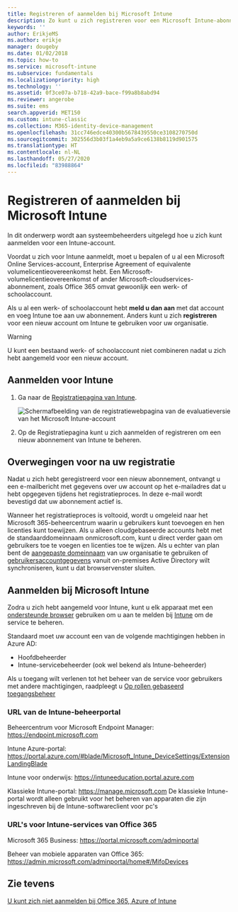 ```yaml
---
title: Registreren of aanmelden bij Microsoft Intune
description: Zo kunt u zich registreren voor een Microsoft Intune-abonnement of u aanmelden om met uw abonnement aan de slag te gaan.
keywords: ''
author: ErikjeMS
ms.author: erikje
manager: dougeby
ms.date: 01/02/2018
ms.topic: how-to
ms.service: microsoft-intune
ms.subservice: fundamentals
ms.localizationpriority: high
ms.technology: ''
ms.assetid: 0f3ce07a-b718-42a9-bace-f99a8b8abd94
ms.reviewer: angerobe
ms.suite: ems
search.appverid: MET150
ms.custom: intune-classic
ms.collection: M365-identity-device-management
ms.openlocfilehash: 31cc746edce40300b5678439550ce3108270750d
ms.sourcegitcommit: 302556d3b03f1a4eb9a5a9ce6138b8119d901575
ms.translationtype: HT
ms.contentlocale: nl-NL
ms.lasthandoff: 05/27/2020
ms.locfileid: "83988864"
---
```

# <a name="sign-up-or-sign-in-to-microsoft-intune"></a>Registreren of aanmelden bij Microsoft Intune

In dit onderwerp wordt aan systeembeheerders uitgelegd hoe u zich kunt aanmelden voor een Intune-account.

Voordat u zich voor Intune aanmeldt, moet u bepalen of u al een Microsoft Online Services-account, Enterprise Agreement of equivalente volumelicentieovereenkomst hebt. Een Microsoft-volumelicentieovereenkomst of ander Microsoft-cloudservices-abonnement, zoals Office 365 omvat gewoonlijk een werk- of schoolaccount.

Als u al een werk- of schoolaccount hebt **meld u dan aan** met dat account en voeg Intune toe aan uw abonnement. Anders kunt u zich **registreren** voor een nieuw account om Intune te gebruiken voor uw organisatie.

>[!WARNING]
>U kunt een bestaand werk- of schoolaccount niet combineren nadat u zich hebt aangemeld voor een nieuw account.

## <a name="how-to-sign-up-for-intune"></a>Aanmelden voor Intune

1. Ga naar de [Registratiepagina van Intune](https://admin.microsoft.com/Signup/Signup.aspx?OfferId=40BE278A-DFD1-470a-9EF7-9F2596EA7FF9&dl=INTUNE_A&ali=1#0%20).

   ![Schermafbeelding van de registratiewebpagina van de evaluatieversie van het Microsoft Intune-account](./media/account-sign-up/account-sign-up-site.png)

2. Op de Registratiepagina kunt u zich aanmelden of registreren om een nieuw abonnement van Intune te beheren.

## <a name="post-sign-up-considerations"></a>Overwegingen voor na uw registratie

Nadat u zich hebt geregistreerd voor een nieuw abonnement, ontvangt u een e-mailbericht met gegevens over uw account op het e-mailadres dat u hebt opgegeven tijdens het registratieproces. In deze e-mail wordt bevestigd dat uw abonnement actief is.

Wanneer het registratieproces is voltooid, wordt u omgeleid naar het Microsoft 365-beheercentrum waarin u gebruikers kunt toevoegen en hen licenties kunt toewijzen. Als u alleen cloudgebaseerde accounts hebt met de standaarddomeinnaam onmicrosoft.com, kunt u direct verder gaan om gebruikers toe te voegen en licenties toe te wijzen. Als u echter van plan bent de [aangepaste domeinnaam](custom-domain-name-configure.md) van uw organisatie te gebruiken of [gebruikersaccountgegevens](users-add.md#sync-active-directory-and-add-users-to-intune) vanuit on-premises Active Directory wilt synchroniseren, kunt u dat browservenster sluiten.

## <a name="sign-in-to-microsoft-intune"></a>Aanmelden bij Microsoft Intune

Zodra u zich hebt aangemeld voor Intune, kunt u elk apparaat met een [ondersteunde browser](supported-devices-browsers.md#intune-supported-web-browsers) gebruiken om u aan te melden bij [Intune](https://go.microsoft.com/fwlink/?linkid=2090973) om de service te beheren.

Standaard moet uw account een van de volgende machtigingen hebben in Azure AD:

- Hoofdbeheerder
- Intune-servicebeheerder (ook wel bekend als Intune-beheerder)

Als u toegang wilt verlenen tot het beheer van de service voor gebruikers met andere machtigingen, raadpleegt u [Op rollen gebaseerd toegangsbeheer](role-based-access-control.md)

### <a name="intune-admin-portal-url"></a>URL van de Intune-beheerportal

Beheercentrum voor Microsoft Endpoint Manager: https://endpoint.microsoft.com

Intune Azure-portal: https://portal.azure.com/#blade/Microsoft_Intune_DeviceSettings/ExtensionLandingBlade

Intune voor onderwijs: https://intuneeducation.portal.azure.com

Klassieke Intune-portal: https://manage.microsoft.com De klassieke Intune-portal wordt alleen gebruikt voor het beheren van apparaten die zijn ingeschreven bij de Intune-softwareclient voor pc's

### <a name="urls-for-intune-services-provided-by-office-365"></a>URL's voor Intune-services van Office 365

Microsoft 365 Business: https://portal.microsoft.com/adminportal

Beheer van mobiele apparaten van Office 365: https://admin.microsoft.com/adminportal/home#/MifoDevices

## <a name="see-also"></a>Zie tevens

[U kunt zich niet aanmelden bij Office 365, Azure of Intune](https://support.microsoft.com/help/2412085)

